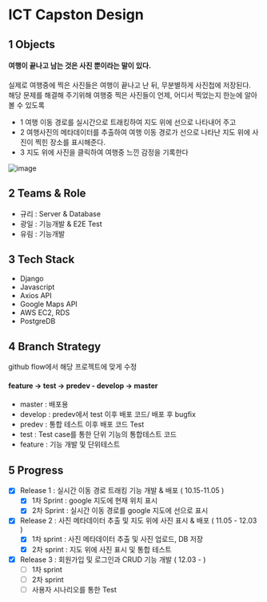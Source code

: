# ICT Capston Design

## 1 Objects
#### 여행이 끝나고 남는 것은 사진 뿐이라는 말이 있다.
실제로 여행중에 찍은 사진들은 여행이 끝나고 난 뒤, 무분별하게 사진첩에 저장된다.<br/>
해당 문제를 해결해 주기위해 여행중 찍은 사진들이 언제, 어디서 찍었는지 한눈에 알아볼 수 있도록<br/>

- 1 여행 이동 경로를 실시간으로 트래킹하여 지도 위에 선으로 나타내어 주고 <br/>
- 2 여행사진의 메타데이터를 추출하여 여행 이동 경로가 선으로 나타난 지도 위에 사진이 찍힌 장소를 표시해준다.<br/>
- 3 지도 위에 사진을 클릭하여 여행중 느낀 감정을 기록한다

![image](https://user-images.githubusercontent.com/48672212/101238974-686a9600-3727-11eb-9ca8-96d015a06fae.png)

## 2 Teams & Role
- 규리 : Server & Database
- 광일 : 기능개발 & E2E Test
- 유림 : 기능개발 

## 3 Tech Stack
- Django
- Javascript
- Axios API
- Google Maps API
- AWS EC2, RDS
- PostgreDB

## 4 Branch Strategy
github flow에서 해당 프로젝트에 맞게 수정<br/>
#### feature -> test -> predev - develop -> master
- master : 배포용
- develop : predev에서 test 이후 배포 코드/ 배포 후 bugfix
- predev : 통합 테스트 이후 배포 코드 Test
- test : Test case를 통한 단위 기능의 통합테스트 코드
- feature : 기능 개발 및 단위테스트 

## 5 Progress
- [X] Release 1 : 실시간 이동 경로 트래킹 기능 개발 & 배포 ( 10.15-11.05 )
  - [X] 1차 Sprint : google 지도에 현재 위치 표시
  - [X] 2차 Sprint : 실시간 이동 경로를 google 지도에 선으로 표시

- [X] Release 2 : 사진 메타데이터 추출 및 지도 위에 사진 표시 & 배포 ( 11.05 - 12.03 )<br/>
  - [X] 1차 sprint : 사진 메타데이터 추출 및 사진 업로드, DB 저장<br/>
  - [X] 2차 sprint : 지도 위에 사진 표시 및 통합 테스트<br/>
  
- [X] Release 3 : 회원가입 및 로그인과 CRUD 기능 개발 ( 12.03 - )<br/>
  - [ ] 1차 sprint<br/>
  - [ ] 2차 sprint<br/>
  - [ ] 사용자 시나리오를 통한 Test<br/>
